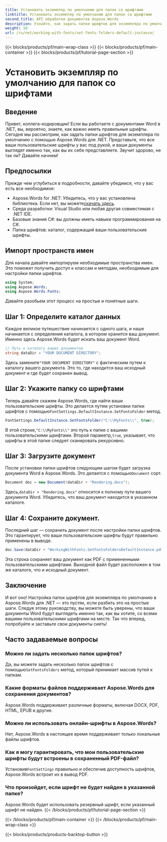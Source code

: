 ```yaml
---
title: Установить экземпляр по умолчанию для папок со шрифтами
linktitle: Установить экземпляр по умолчанию для папок со шрифтами
second_title: API обработки документов Aspose.Words
description: Узнайте, как задать папки шрифтов для экземпляра по умолчанию в Aspose.Words для .NET с помощью этого пошагового руководства. Настройте свои документы Word без усилий.
weight: 10
url: /ru/net/working-with-fonts/set-fonts-folders-default-instance/
---
```


{{< blocks/products/pf/main-wrap-class >}}
{{< blocks/products/pf/main-container >}}
{{< blocks/products/pf/tutorial-page-section >}}

# Установить экземпляр по умолчанию для папок со шрифтами

## Введение

Привет, коллега-кодировщик! Если вы работаете с документами Word в .NET, вы, вероятно, знаете, как важно иметь правильные шрифты. Сегодня мы рассмотрим, как задать папки шрифтов для экземпляра по умолчанию с помощью Aspose.Words для .NET. Представьте, что все ваши пользовательские шрифты у вас под рукой, и ваши документы выглядят именно так, как вы их себе представляете. Звучит здорово, не так ли? Давайте начнем!

## Предпосылки

Прежде чем углубиться в подробности, давайте убедимся, что у вас есть все необходимое:
-  Aspose.Words for .NET: Убедитесь, что у вас установлена библиотека. Если нет, вы можете[скачать здесь](https://releases.aspose.com/words/net/).
- Среда разработки: Visual Studio или любая другая совместимая с .NET IDE.
- Базовые знания C#: вы должны иметь навыки программирования на C#.
- Папка шрифтов: каталог, содержащий ваши пользовательские шрифты.

## Импорт пространств имен

Для начала давайте импортируем необходимые пространства имен. Это поможет получить доступ к классам и методам, необходимым для настройки папки шрифтов.

```csharp
using System;
using Aspose.Words;
using Aspose.Words.Fonts;
```

Давайте разобьем этот процесс на простые и понятные шаги.

## Шаг 1: Определите каталог данных

Каждое великое путешествие начинается с одного шага, и наше начинается с определения каталога, в котором хранится ваш документ. Именно здесь Aspose.Words будет искать ваш документ Word.

```csharp
// Путь к каталогу ваших документов
string dataDir = "YOUR DOCUMENT DIRECTORY";
```

 Здесь замените`"YOUR DOCUMENT DIRECTORY"` с фактическим путем к каталогу вашего документа. Это то, где находится ваш исходный документ и где будет сохранен вывод.

## Шаг 2: Укажите папку со шрифтами

 Теперь давайте скажем Aspose.Words, где найти ваши пользовательские шрифты. Это делается путем установки папки шрифтов с помощью`FontSettings.DefaultInstance.SetFontsFolder` метод.

```csharp
FontSettings.DefaultInstance.SetFontsFolder("C:\\MyFonts\\", true);
```

 В этой строке,`"C:\\MyFonts\\"` это путь к папке с вашими пользовательскими шрифтами. Второй параметр,`true`, указывает, что шрифты в этой папке следует сканировать рекурсивно.

## Шаг 3: Загрузите документ

 После установки папки шрифтов следующим шагом будет загрузка документа Word в Aspose.Words. Это делается с помощью`Document` сорт.

```csharp
Document doc = new Document(dataDir + "Rendering.docx");
```

 Здесь,`dataDir + "Rendering.docx"` относится к полному пути вашего документа Word. Убедитесь, что ваш документ находится в указанном каталоге.

## Шаг 4: Сохраните документ.

Последний шаг — сохранить документ после настройки папки шрифтов. Это гарантирует, что ваши пользовательские шрифты будут правильно применены в выводе.

```csharp
doc.Save(dataDir + "WorkingWithFonts.SetFontsFoldersDefaultInstance.pdf");
```

Эта строка сохраняет ваш документ как PDF с примененными пользовательскими шрифтами. Выходной файл будет расположен в том же каталоге, что и исходный документ.

## Заключение

И вот оно! Настройка папок шрифтов для экземпляра по умолчанию в Aspose.Words для .NET — это пустяк, если разбить это на простые шаги. Следуя этому руководству, вы можете быть уверены, что ваши документы Word будут выглядеть именно так, как вы хотите, со всеми вашими пользовательскими шрифтами на месте. Так что вперед, попробуйте и заставьте свои документы сиять!

## Часто задаваемые вопросы

### Можно ли задать несколько папок шрифтов?
 Да, вы можете задать несколько папок шрифтов с помощью`SetFontsFolders` метод, который принимает массив путей к папкам.

### Какие форматы файлов поддерживает Aspose.Words для сохранения документов?
Aspose.Words поддерживает различные форматы, включая DOCX, PDF, HTML, EPUB и другие.

### Можно ли использовать онлайн-шрифты в Aspose.Words?
Нет, Aspose.Words в настоящее время поддерживает только локальные файлы шрифтов.

### Как я могу гарантировать, что мои пользовательские шрифты будут встроены в сохраненный PDF-файл?
 Установив`FontSettings` правильно и обеспечив доступность шрифтов, Aspose.Words встроит их в вывод PDF.

### Что произойдет, если шрифт не будет найден в указанной папке?
Aspose.Words будет использовать резервный шрифт, если указанный шрифт не найден.
{{< /blocks/products/pf/tutorial-page-section >}}

{{< /blocks/products/pf/main-container >}}
{{< /blocks/products/pf/main-wrap-class >}}

{{< blocks/products/products-backtop-button >}}

